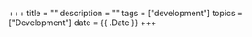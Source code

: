 +++
title = ""
description = ""
tags = ["development"]
topics = ["Development"]
date = {{ .Date }}
+++

